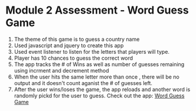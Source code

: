  # Module 2 Assessment - Word Guess Game 
 
1. The theme of this game is to guess a country name 
2. Used javascript and jquery to create this app
3. Used event listener  to listen for the letters that  players will type. 
4. Player has 10 chances to guess the correct word 
5. The app tracks the # of Wins  as well as number of guesses remaining  using incrment and decrement method 
6. When the user hits the same letter more than once , there will be no  output and  it doesn't count aganist the # of guesses left.
7. After the user wins/loses the game, the app   reloads and  another word is  randomly pickd for the user to guess. 
Check out the app:
[Word Guess Game](https://hallek7.github.io/hallek7-hallek7.github.io/Dev10-Program/Module-2_Assessment/index.html)

